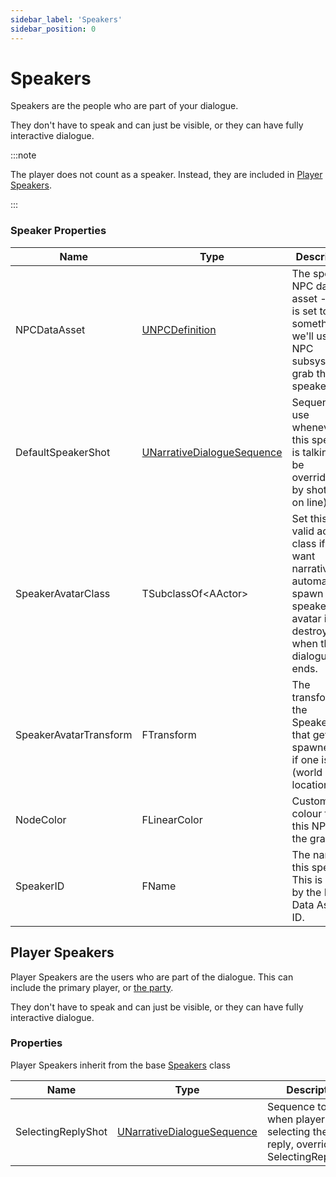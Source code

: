 ```yaml
---
sidebar_label: 'Speakers'
sidebar_position: 0
---
```


# Speakers

Speakers are the people who are part of your dialogue. 

They don't have to speak and can just be visible, or they can have fully interactive dialogue.

:::note

The player does not count as a speaker. Instead, they are included in [Player Speakers](./speakers.md#player-speakers). 

:::

### Speaker Properties

| Name                   | Type                                                         | Description                                                                                                                                 |
|------------------------|--------------------------------------------------------------|---------------------------------------------------------------------------------------------------------------------------------------------|
| NPCDataAsset           | [UNPCDefinition](../npcs/index.md)                           | The speakers NPC data asset - if this is set to something, we'll use the NPC subsystem to grab this speaker.                                |
| DefaultSpeakerShot     | [UNarrativeDialogueSequence](../dialogue/dialogue-sequence/) | Sequence to use whenever this speaker is talking (will be overridden by shot set on line).                                                  |
| SpeakerAvatarClass     | TSubclassOf\<AActor\>                                        | Set this to a valid actor class if you want narrative to automatically spawn your speaker avatar in, and destroy it when the dialogue ends. |
| SpeakerAvatarTransform | FTransform                                                   | The transform for the SpeakerActor that gets spawned in, if one is set. (world location)                                                    |
| NodeColor              | FLinearColor                                                 | Custom node colour for this NPC in the graph.                                                                                               |
| SpeakerID              | FName                                                        | The name of this speaker. This is driven by the NPC Data Assets ID.                                                                         |

## Player Speakers

Player Speakers are the users who are part of the dialogue. This can include the primary player, or [the party](../parties).

They don't have to speak and can just be visible, or they can have fully interactive dialogue.

### Properties

Player Speakers inherit from the base [Speakers](./speakers.md) class

| Name               | Type                                                         | Description                                                                          |
|--------------------|--------------------------------------------------------------|--------------------------------------------------------------------------------------|
| SelectingReplyShot | [UNarrativeDialogueSequence](../dialogue/dialogue-sequence/) | Sequence to play when player is selecting their reply, overrides SelectingReplyShot. |
 
